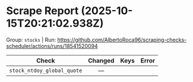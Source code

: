 # Scrape Report (2025-10-15T20:21:02.938Z)

Group: `stocks`  |  Run: https://github.com/AlbertoRoca96/scraping-checks-scheduler/actions/runs/18541520094

| Check | Changed | Keys | Error |
|---|:---:|:--|:--|
| `stock_ntdoy_global_quote` | — |  |  |
